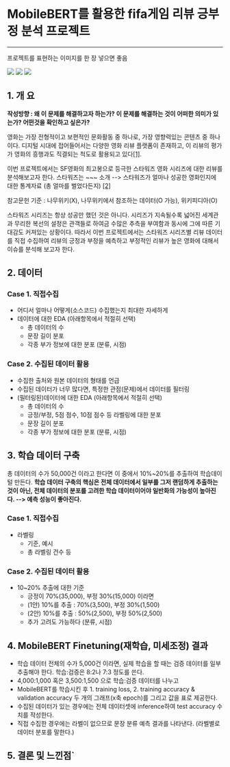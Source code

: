 # MobileBERT를 활용한 fifa게임 리뷰 긍부정 분석 프로젝트

---
프로젝트를 표현하는 이미지를 한 장 넣으면 좋음

<!--
badge 아이콘 참고 사이트 
https://github.com/danmadeira/simple-icon-badges 
-->

<img src="https://img.shields.io/badge/pycharm-%23000000.svg?&style=for-the-badge&logo=pycharm&logoColor=white" /> <img src="https://img.shields.io/badge/python-%233776AB.svg?&style=for-the-badge&logo=python&logoColor=white" /> <img src="https://img.shields.io/badge/pytorch-%23EE4C2C.svg?&style=for-the-badge&logo=pytorch&logoColor=white" />

## 1. 개 요
**작성방향 : 왜 이 문제를 해결하고자 하는가? 이 문제를 해결하는 것이 어떠한 의미가 있는가? 어떤것을 확인하고 싶은가?**

영화는 가장 전형적이고 보편적인 문화활동 중 하나로, 가장 영향력있는 콘텐츠 중 하나이다. 디지털 시대에 접어들어서는 다양한 영화 리뷰 플랫폼이 존재하고, 이 리뷰의 평가가 영화의 흥행과도 직결되는 척도로 활용되고 있다[[1]](https://www.kci.go.kr/kciportal/ci/sereArticleSearch/ciSereArtiView.kci?sereArticleSearchBean.artiId=ART001954434).

이번 프로젝트에서는 SF영화의 최고봉으로 등극한 스타워즈 영화 시리즈에 대한 리뷰를 분석해보고자 한다. 스타워즈는 ~~~ 소개 --> 스타워즈가 얼마나 성공한 영화인지에 대한 통계자료 (총 얼마를 벌었다든지) [[2]](https://the-numbers.com/movies/franchises/sort/World)

참고문헌 기준 : 나무위키(X), 나무위키에서 참조하는 데이터(O 가능), 위키피디아(O) 

스타워즈 시리즈는 항상 성공만 했던 것은 아니다. 시리즈가 지속될수록 넓어진 세계관과 무리한 복선의 설정은 관객들로 하여금 수많은 추측을 부여함과 동시에 그에 따른 기대감도 커져있는 상황이다. 따라서 이번 프로젝트에서는 스타워즈 시리즈별 리뷰 데이터를 직접 수집하여 리뷰의 긍정과 부정을 예측하고 부정적인 리뷰가 높은 영화에 대해서 이슈를 분석해 보고자 한다.

## 2. 데이터
### Case 1. 직접수집
 - 어디서 얼마나 어떻게(소스코드) 수집했는지 최대한 자세하게
 - 데이터에 대한 EDA (아래항목에서 적절히 선택)
   + 총 데이터의 수
   + 문장 길이 분포
   + 각종 부가 정보에 대한 분포 (분류, 시점)  
    
### Case 2. 수집된 데이터 활용
 - 수집한 출처와 원본 데이터의 형태를 언급
 - 수집된 데이터가 너무 많다면, 특정한 관점(문제)에서 데이터를 필터링
 - (필터링된)데이터에 대한 EDA (아래항목에서 적절히 선택)
   + 총 데이터의 수
   + 긍정/부정, 5점 점수, 10점 점수 등 라벨링에 대한 분포
   + 문장 길이 분포
   + 각종 부가 정보에 대한 분포 (분류, 시점)

## 3. 학습 데이터 구축
총 데이터의 수가 50,000건 이라고 한다면 이 중에서 10%~20%를 추출하여 학습데이털 만든다. **학습 데이터 구축의 핵심은 전체 데이터에서 일부를 그저 랜덤하게 추출하는 것이 아닌, 전체 데이터의 분포를 고려한 학습 데이터이어야 일반화의 가능성이 높아진다. --> 예측 성능이 좋아진다.**
### Case 1. 직접수집
 - 라벨링
   + 기준, 예시
   + 총 라벨링 건수 등
### Case 2. 수집된 데이터 활용
  - 10~20% 추출에 대한 기준
    + 긍정이 70%(35,000), 부정 30%(15,000) 이라면
    + (1안) 10%를 추출 : 70%(3,500), 부정 30%(1,500)
    + (2안) 10%를 추출 : 50%(2,500), 부정 50%(2,500)
    + 추가 고려도 가능하다 (분류, 시점)

## 4. MobileBERT Finetuning(재학습, 미세조정) 결과
 - 학습 데이터 전체의 수가 5,000건 이라면, 실제 학습을 할 때는 검증 데이터를 일부 추출해야 한다. 학습:검증은 8:2나 7:3 정도를 쓴다.
 - 4,000:1,000 혹은 3,500:1,500 으로 학습:검증 데이터를 나누고
 - MobileBERT를 학습시킨 후 1. training loss, 2. training accuracy & validation accuracy 두 개의 그래프(x축 epoch)를 그리고 값을 표로 제공한다.
 - 수집된 데이터가 있는 경우에는 전체 데이터셋에 inference하여 test accuracy 수치를 작성한다.
 - 직접 수집한 경우에는 라벨이 없으므로 문장 분류 예측 결과를 나타낸다. (라벨별로 데이터 분포를 말한다.)

## 5. 결론 및 느낀점`
